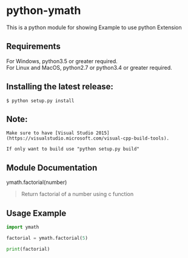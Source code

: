 python-ymath
=============

This is a python module for showing Example to use python Extension

## Requirements
  For Windows, python3.5 or greater required.<br>
  For Linux and MacOS, python2.7 or python3.4 or greater required.

## Installing the latest release:
    $ python setup.py install

## Note:	
    Make sure to have [Visual Studio 2015](https://visualstudio.microsoft.com/visual-cpp-build-tools).

    If only want to build use "python setup.py build"

## Module Documentation

ymath.factorial(number)
> Return factorial of a number using c function

## Usage Example

```python
import ymath

factorial = ymath.factorial(5)

print(factorial)

```

